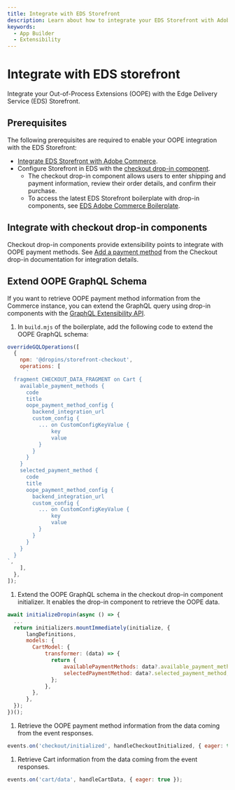```yaml
---
title: Integrate with EDS Storefront
description: Learn about how to integrate your EDS Storefront with Adobe Commerce checkout starter kit.
keywords:
  - App Builder
  - Extensibility
---
```


# Integrate with EDS storefront

Integrate your Out-of-Process Extensions (OOPE) with the Edge Delivery Service (EDS) Storefront.

## Prerequisites

The following prerequisites are required to enable your OOPE integration with the EDS Storefront:

- [Integrate EDS Storefront with Adobe Commerce](https://experienceleague.adobe.com/developer/commerce/storefront/).
- Configure Storefront in EDS with the [checkout drop-in component](https://experienceleague.adobe.com/developer/commerce/storefront/drop-ins/checkout/).
  - The checkout drop-in component allows users to enter shipping and payment information, review their order details, and confirm their purchase.
  - To access the latest EDS Storefront boilerplate with drop-in components, see [EDS Adobe Commerce Boilerplate](https://github.com/hlxsites/aem-boilerplate-commerce).

## Integrate with checkout drop-in components

Checkout drop-in components provide extensibility points to integrate with OOPE payment methods.
See [Add a payment method](https://experienceleague.adobe.com/developer/commerce/storefront/dropins/checkout/tutorials/add-payment-method/) from the Checkout drop-in documentation for integration details.

## Extend OOPE GraphQL Schema

If you want to retrieve OOPE payment method information from the Commerce instance, you can extend the GraphQL query using drop-in components with the [GraphQL Extensibility API](https://experienceleague.adobe.com/developer/commerce/storefront/dropins/all/extending/).

1. In `build.mjs` of the boilerplate, add the following code to extend the OOPE GraphQL schema:

  ```javascript
  overrideGQLOperations([
    {
      npm: '@dropins/storefront-checkout',
      operations: [
        `
    fragment CHECKOUT_DATA_FRAGMENT on Cart {
      available_payment_methods {
        code
        title
        oope_payment_method_config {
          backend_integration_url
          custom_config {
            ... on CustomConfigKeyValue {
                key
                value
            }
          }
        }
      }
      selected_payment_method {
        code
        title
        oope_payment_method_config {
          backend_integration_url
          custom_config {
            ... on CustomConfigKeyValue {
                key
                value
            }
          }
        }
      }
    }
  `,
      ],
    },
  ]);
  ```

1. Extend the OOPE GraphQL schema in the checkout drop-in component initializer. It enables the drop-in component to retrieve the OOPE data.

  ```javascript
  await initializeDropin(async () => {
    ...
    return initializers.mountImmediately(initialize, {
        langDefinitions,
        models: {
          CartModel: {
              transformer: (data) => {
                return {
                    availablePaymentMethods: data?.available_payment_methods,
                    selectedPaymentMethod: data?.selected_payment_method,
                };
              },
          },
        },
    });
  })();
  ```

1. Retrieve the OOPE payment method information from the data coming from the event responses.

  ```javascript
  events.on('checkout/initialized', handleCheckoutInitialized, { eager: true });
  ```

1. Retrieve Cart information from the data coming from the event responses.

  ```javascript
  events.on('cart/data', handleCartData, { eager: true });
  ```
